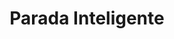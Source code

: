 ---
title: "Parada Inteligente"
url: /ciudad-guayana-puerto-ordaz/parada-inteligente-avenida-atlantico/
shop: Zeitungen
---